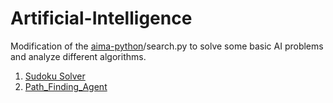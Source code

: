 # Artificial-Intelligence

Modification of the [aima-python](https://github.com/aimacode/aima-python)/search.py to solve some basic AI problems and analyze different algorithms.

1. [Sudoku Solver](https://github.com/avianshgupta/Artificial-Intelligence/tree/master/Sudoku_Solver)
2. [Path_Finding_Agent](https://github.com/avianshgupta/Artificial-Intelligence/tree/master/Path_Finding_Agent)
